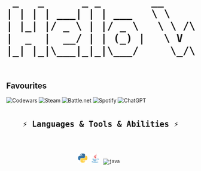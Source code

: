 <pre>
<h1 align="center">
 _   _      _ _        __        __         _     _ _ 
| | | | ___| | | ___   \ \      / /__  _ __| | __| | |
| |_| |/ _ \ | |/ _ \   \ \ /\ / / _ \| '__| |/ _` | |
|  _  |  __/ | | (_) |   \ V  V / (_) | |  | | (_| |_|
|_| |_|\___|_|_|\___/     \_/\_/ \___/|_|  |_|\__,_(_)
</h1>
</pre>



## Favourites

![Codewars](https://img.shields.io/badge/Codewars-B1361E?style=for-the-badge&logo=codewars&logoColor=grey) 
![Steam](https://img.shields.io/badge/steam-%23000000.svg?style=for-the-badge&logo=steam&logoColor=white) 
![Battle.net](https://img.shields.io/badge/battle.net-%2300AEFF.svg?style=for-the-badge&logo=battle.net&logoColor=white) ![Spotify](https://img.shields.io/badge/Spotify-1ED760?style=for-the-badge&logo=spotify&logoColor=white) 
![ChatGPT](https://img.shields.io/badge/chatGPT-74aa9c?style=for-the-badge&logo=openai&logoColor=white) 

<pre align="center">
<h2 align="center">⚡ Languages & Tools & Abilities ⚡</h2>


<code><img title="python" height="25" src="images/python.svg"></code> <code><img title="java" height="25" src="images/java.svg"></code> <code><img title="java" height="25" src="images/intellijidea.svg"></code> 


</pre>